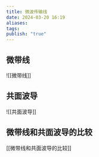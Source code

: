 ```yaml
---
title: 微波传输线
date: 2024-03-20 16:19
aliases: 
tags: 
publish: "true"
---
```

## 微带线

![[微带线]]

## 共面波导

![[共面波导]]


## 微带线和共面波导的比较

[[微带线和共面波导的比较]]
